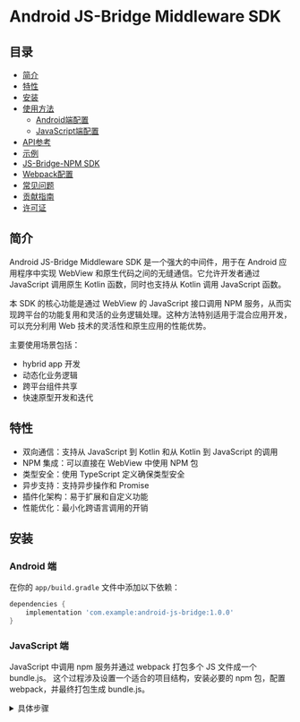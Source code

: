 # Android JS-Bridge Middleware SDK

## 目录

- [简介](#简介)
- [特性](#特性)
- [安装](#安装)
- [使用方法](#使用方法)
    - [Android端配置](#android端配置)
    - [JavaScript端配置](#javascript端配置)
- [API参考](#api参考)
- [示例](#示例)
- [JS-Bridge-NPM SDK](#js-bridge-npm-sdk)
- [Webpack配置](#webpack配置)
- [常见问题](#常见问题)
- [贡献指南](#贡献指南)
- [许可证](#许可证)

## 简介

Android JS-Bridge Middleware SDK 是一个强大的中间件，用于在 Android 应用程序中实现 WebView 和原生代码之间的无缝通信。它允许开发者通过 JavaScript 调用原生 Kotlin 函数，同时也支持从 Kotlin 调用 JavaScript 函数。

本 SDK 的核心功能是通过 WebView 的 JavaScript 接口调用 NPM 服务，从而实现跨平台的功能复用和灵活的业务逻辑处理。这种方法特别适用于混合应用开发，可以充分利用 Web 技术的灵活性和原生应用的性能优势。

主要使用场景包括：
- hybrid app 开发
- 动态化业务逻辑
- 跨平台组件共享
- 快速原型开发和迭代

## 特性

- 双向通信：支持从 JavaScript 到 Kotlin 和从 Kotlin 到 JavaScript 的调用
- NPM 集成：可以直接在 WebView 中使用 NPM 包
- 类型安全：使用 TypeScript 定义确保类型安全
- 异步支持：支持异步操作和 Promise
- 插件化架构：易于扩展和自定义功能
- 性能优化：最小化跨语言调用的开销

## 安装

### Android 端

在你的 `app/build.gradle` 文件中添加以下依赖：

```gradle
dependencies {
    implementation 'com.example:android-js-bridge:1.0.0'
}
```

### JavaScript 端

JavaScript 中调用 npm 服务并通过 webpack 打包多个 JS 文件成一个 bundle.js。
这个过程涉及设置一个适合的项目结构，安装必要的 npm 包，配置 webpack，并最终打包生成 bundle.js。

<details>
<summary>具体步骤</summary>

### 1.初始化项目
首先创建一个新的项目文件夹，并初始化一个 npm 项目：
```shell
mkdir web-js-npm
cd web-js-npm
npm init -y  # 自动生成 package.json 文件
```

生成的 `package.json` 如下：
```json
{
    "name": "js-npm-web",
    "version": "1.0.0",
    "description": "",
    "main": "index.js",
    "scripts": {
        "test": "echo \"Error: no test specified\" && exit 1"
    },
    "keywords": [],
    "author": "",
    "license": "ISC"
}
```

### 2.安装依赖
安装 webpack ：
```shell
npm install webpack webpack-cli --save-dev 
```
`webpack` 是核心工具，`webpack-cli` 允许你在命令行中运行 `webpack`

### 3.创建项目结构
在项目目录下创建一个简单的文件结构：
```shell
/web-js-npm
  /src
    index.js
    component.js
  /output
  webpack.config.js
  package.json
```
在 src 文件夹中，index.js 可以是入口文件，而 component.js 是一个额外的模块。

### 4.编写 JavaScript 文件
调用 npm 服务 [debeem-wallet](https://www.npmjs.com/package/debeem-wallet)，需要安装 debeem-wallet 服务和对应的依赖
```shell
npm install debeem-wallet debeem-id debeem-cipher ethers idb
npm install fake-indexeddb --save
```

### 5.配置 webpack
在项目根目录下创建 webpack.config.js：
```shell
// webpack.config.js
const path = require('path');

module.exports = {
  mode: 'production',
  entry: './src/index.js',  // 入口文件
  output: {
    filename: 'bundle.js',  // 输出文件
    path: path.resolve(__dirname, 'output'),  // 输出路径
  }
};
```
这个配置告诉 webpack 从 src/index.js 开始打包，将所有依赖打包到 output/bundle.js。

### 6.生成 bundle.js 文件
使用 webpack 命令生成 bundle.js
```shell
npx webpack 
```

</details>



